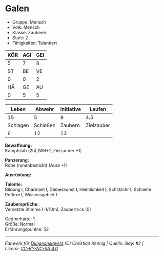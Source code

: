 # Galen  
- Gruppe: Mensch  
- Volk: Mensch  
- Klasse: Zauberer  
- Stufe: 2  
- Fähigkeiten: Talentiert  


| KÖR | AGI | GEI |  
| --- | --- | --- |  
| 5   | 7   | 8   |
| ST  | BE  | VE  |  
| 0   | 0   | 2   |
| HÄ  | GE  | AU  |  
| 0   | 5   | 5   |


| Leben    | Abwehr   | Initiative | Laufen     |
| -------- | -------- | ---------- | ---------- |
| 15       | 5        | 9          | 4.5        |
| Schlagen | Schießen | Zaubern    | Zielzauber |
| 6        | 12       | 13         |            |

**Bewaffnung:**  
Kampfstab (2h) (WB+1, Zielzauber +1)

**Panzerung:**  
Robe (runenbestickt) (Aura +1)

**Ausrüstung:**  


**Talente:**  
Bildung I, Charmant I, Diebeskunst I, Heimlichkeit I, Schlitzohr I, Schnelle Reflexe I, Wissensgebiet I

**Zaubersprüche:**  
Versetzte Stimme (-1/10m), Zaubertrick (0)

Gegnerhärte: 1  
Größe: Normal  
Erfahrungspunkte: 52  



___
*Fanwerk für [Dungeonslayers](https://www.dungeonslayers.net/) (C) Christian Kennig | Quelle: Slay! #2 | Lizenz: [CC-BY-NC-SA 4.0](https://creativecommons.org/licenses/by-nc-sa/4.0/deed.de)*